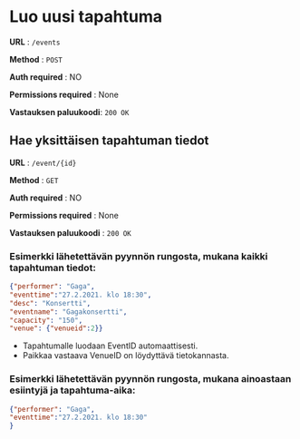 # Luo uusi tapahtuma

**URL** : `/events`

**Method** : `POST`

**Auth required** : NO

**Permissions required** : None

**Vastauksen paluukoodi**: `200 OK`

## Hae yksittäisen tapahtuman tiedot

**URL** : `/event/{id}`

**Method** : `GET`

**Auth required** : NO

**Permissions required** : None

**Vastauksen paluukoodi** : `200 OK`

### Esimerkki lähetettävän pyynnön rungosta, mukana kaikki tapahtuman tiedot:

```json
{"performer": "Gaga", 
"eventtime":"27.2.2021. klo 18:30", 
"desc": "Konsertti", 
"eventname": "Gagakonsertti", 
"capacity": "150", 
"venue": {"venueid":2}}
```

* Tapahtumalle luodaan EventID automaattisesti.
* Paikkaa vastaava VenueID on löydyttävä tietokannasta.

### Esimerkki lähetettävän pyynnön rungosta, mukana ainoastaan esiintyjä ja tapahtuma-aika:

```json
{"performer": "Gaga", 
"eventtime":"27.2.2021. klo 18:30" 
}
```



